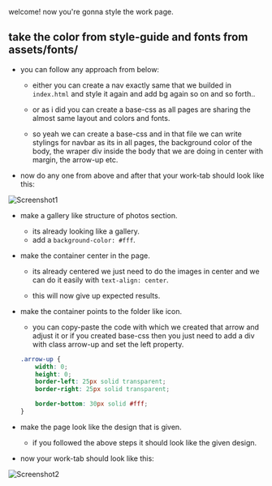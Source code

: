 welcome! now you're gonna style the work page.

## take the color from style-guide and fonts from assets/fonts/

- you can follow any approach from below:
    - either you can create a nav exactly same that we builded in `index.html` and style it again and add bg again so on and so forth..

    - or as i did you can create a base-css as all pages are sharing the almost same layout and colors and fonts.

    - so yeah we can create a base-css and in that file we can write stylings for navbar as its in all pages, the background color of the body, the wraper div inside the body that we are doing in center with margin, the arrow-up etc. 

- now do any one from above and after that your work-tab should look like this: 


![Screenshot1](https://user-images.githubusercontent.com/91528741/194878937-c1e69773-e441-4cc5-82a4-01c46f54b7ca.png)



- make a gallery like structure of photos section.
    - its already looking like a gallery.
    - add a `background-color: #fff`.

- make the container center in the page.
    - its already centered we just need to do the images in center and we can do it easily with `text-align: center`.

    - this will now give up expected results.

- make the container points to the folder like icon.
    - you can copy-paste the code with which we created that arrow and adjust it or if you created base-css then you just need to add a div with class arrow-up and set the left property.
    
    ```css
    .arrow-up {
        width: 0; 
        height: 0; 
        border-left: 25px solid transparent;
        border-right: 25px solid transparent;
    
        border-bottom: 30px solid #fff;
    }
    ```


- make the page look like the design that is given.
    - if you followed the above steps it should look like the given design.

- now your work-tab should look like this:

![Screenshot2](https://user-images.githubusercontent.com/91528741/194879127-e0a9a389-9e71-49f7-bf73-d174dabc0a4d.png)

